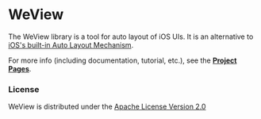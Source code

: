 WeView
=======

The WeView library is a tool for auto layout of iOS UIs. It is an alternative to [iOS's built-in Auto Layout Mechanism](https://developer.apple.com/library/ios/documentation/UserExperience/Conceptual/AutolayoutPG/Articles/Introduction.html).

For more info (including documentation, tutorial, etc.), see the __[Project Pages](http://charlesmchen.github.io/WeView2/)__.

### License

WeView is distributed under the [Apache License Version 2.0](LICENSE)
